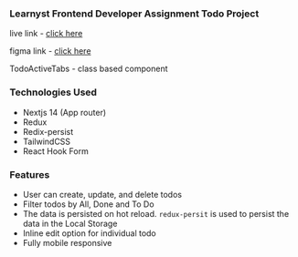 ### Learnyst Frontend Developer Assignment Todo Project

live link - [click here](https://learnyst-todo-app.vercel.app)

figma link - [click here](https://www.figma.com/file/FqvOpM8u2fW0nt5OFqTd9A/React-Developer-Assignment?type=design&node-id=320-26&mode=design&t=Tf9uLd5Zjwp6vEeB-0)

TodoActiveTabs - class based component

### Technologies Used
- Nextjs 14 (App router)
- Redux
- Redix-persist
- TailwindCSS
- React Hook Form


### Features
- User can create, update, and delete todos
- Filter todos by All, Done and To Do
- The data is persisted on hot reload. `redux-persit` is used to persist the data in the Local Storage
- Inline edit option for individual todo
- Fully mobile responsive